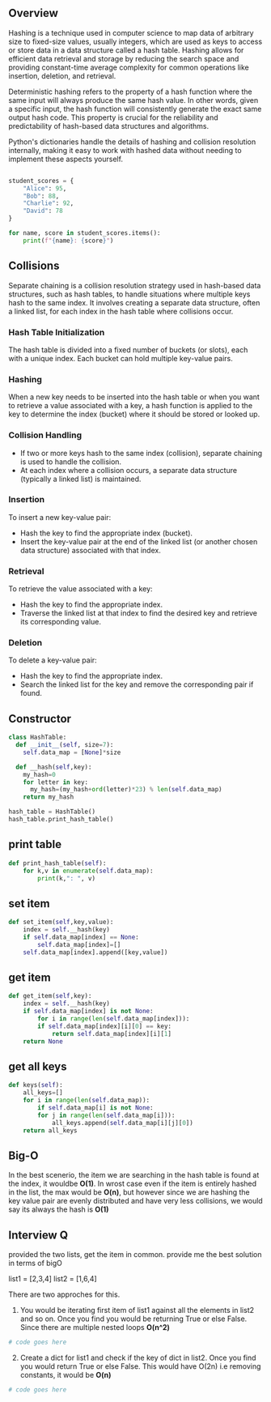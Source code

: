 ## Overview

Hashing is a technique used in computer science to map data of arbitrary size to fixed-size values, usually integers, which are used as keys to access or store data in a data structure called a hash table. Hashing allows for efficient data retrieval and storage by reducing the search space and providing constant-time average complexity for common operations like insertion, deletion, and retrieval.

Deterministic hashing refers to the property of a hash function where the same input will always produce the same hash value. In other words, given a specific input, the hash function will consistently generate the exact same output hash code. This property is crucial for the reliability and predictability of hash-based data structures and algorithms.

Python's dictionaries handle the details of hashing and collision resolution internally, making it easy to work with hashed data without needing to implement these aspects yourself.


```python

student_scores = {
    "Alice": 95,
    "Bob": 88,
    "Charlie": 92,
    "David": 78
}

for name, score in student_scores.items():
    print(f"{name}: {score}")

```

## Collisions

Separate chaining is a collision resolution strategy used in hash-based data structures, such as hash tables, to handle situations where multiple keys hash to the same index. It involves creating a separate data structure, often a linked list, for each index in the hash table where collisions occur.

### Hash Table Initialization

The hash table is divided into a fixed number of buckets (or slots), each with a unique index. Each bucket can hold multiple key-value pairs.

### Hashing

When a new key needs to be inserted into the hash table or when you want to retrieve a value associated with a key, a hash function is applied to the key to determine the index (bucket) where it should be stored or looked up.

### Collision Handling
- If two or more keys hash to the same index (collision), separate chaining is used to handle the collision.
- At each index where a collision occurs, a separate data structure (typically a linked list) is maintained.

### Insertion

To insert a new key-value pair:
- Hash the key to find the appropriate index (bucket).
- Insert the key-value pair at the end of the linked list (or another chosen data structure) associated with that index.

### Retrieval 

To retrieve the value associated with a key:
- Hash the key to find the appropriate index.
- Traverse the linked list at that index to find the desired key and retrieve its corresponding value.

### Deletion

To delete a key-value pair:
- Hash the key to find the appropriate index.
- Search the linked list for the key and remove the corresponding pair if found.

## Constructor 

```python
class HashTable:
  def __init__(self, size=7):
    self.data_map = [None]*size

  def __hash(self,key):
    my_hash=0
    for letter in key:
      my_hash=(my_hash+ord(letter)*23) % len(self.data_map)
    return my_hash

hash_table = HashTable()
hash_table.print_hash_table()
```

## print table

```python
def print_hash_table(self):
    for k,v in enumerate(self.data_map):
        print(k,": ", v)
```

## set item

```python
def set_item(self,key,value):
    index = self.__hash(key)
    if self.data_map[index] == None:
        self.data_map[index]=[]
    self.data_map[index].append([key,value])
```

## get item

```python
def get_item(self,key):
    index = self.__hash(key)
    if self.data_map[index] is not None:
        for i in range(len(self.data_map[index])):
        if self.data_map[index][i][0] == key:
            return self.data_map[index][i][1]
    return None
```

## get all keys 

```python
def keys(self):
    all_keys=[]
    for i in range(len(self.data_map)):
        if self.data_map[i] is not None:
        for j in range(len(self.data_map[i])):
            all_keys.append(self.data_map[i][j][0])
    return all_keys
```

## Big-O

In the best scenerio, the item we are searching in the hash table is found at the index, it wouldbe **O(1)**. 
In wrost case even if the item is entirely hashed in the list, the max would be **O(n)**, but however since we are hashing the key value pair are evenly distributed and have very less collisions, we would say its always the hash is 
**O(1)**


## Interview Q

provided the two lists, get the item in common. provide me the best solution in terms of bigO

list1 = [2,3,4]
list2 = [1,6,4]

There are two approches for this. 

1. You would be iterating first item of list1 against all the elements in list2 and so on. Once you find you would be returning True or else False. Since there are multiple nested loops **O(n^2)**

```python
# code goes here
```

2. Create a dict for list1 and check if the key of dict in list2. Once you find you would return True or else False. 
This would have O(2n) i.e removing constants, it would be **O(n)**

```python
# code goes here
```